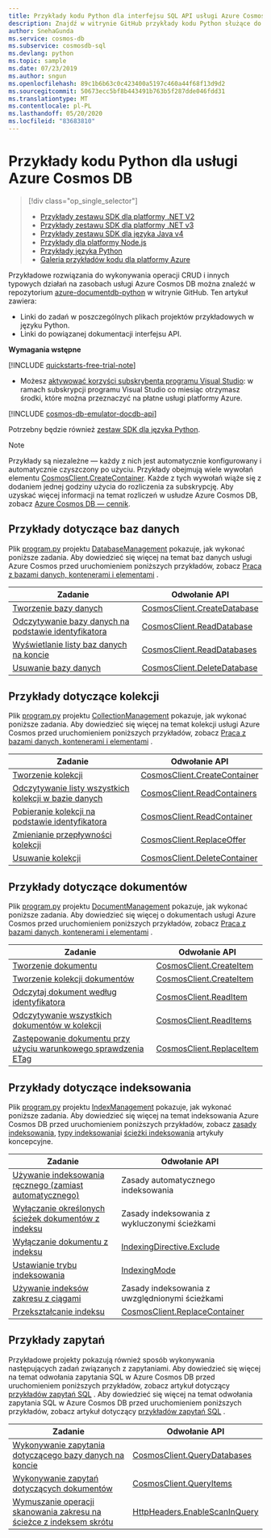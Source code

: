 ```yaml
---
title: Przykłady kodu Python dla interfejsu SQL API usługi Azure Cosmos DB
description: Znajdź w witrynie GitHub przykłady kodu Python służące do wykonywania typowych zadań w usłudze Azure Cosmos DB, w tym operacji CRUD.
author: SnehaGunda
ms.service: cosmos-db
ms.subservice: cosmosdb-sql
ms.devlang: python
ms.topic: sample
ms.date: 07/23/2019
ms.author: sngun
ms.openlocfilehash: 89c1b6b63c0c423400a5197c460a44f68f13d9d2
ms.sourcegitcommit: 50673ecc5bf8b443491b763b5f287dde046fdd31
ms.translationtype: MT
ms.contentlocale: pl-PL
ms.lasthandoff: 05/20/2020
ms.locfileid: "83683810"
---
```

# <a name="azure-cosmos-db-python-examples"></a>Przykłady kodu Python dla usługi Azure Cosmos DB

> [!div class="op_single_selector"]
> * [Przykłady zestawu SDK dla platformy .NET V2](sql-api-dotnet-samples.md)
> * [Przykłady zestawu SDK dla platformy .NET v3](sql-api-dotnet-v3sdk-samples.md)
> * [Przykłady zestawu SDK dla języka Java v4](sql-api-java-sdk-samples.md)
> * [Przykłady dla platformy Node.js](sql-api-nodejs-samples.md)
> * [Przykłady języka Python](sql-api-python-samples.md)
> * [Galeria przykładów kodu dla platformy Azure](https://azure.microsoft.com/resources/samples/?sort=0&service=cosmos-db)
> 
> 

Przykładowe rozwiązania do wykonywania operacji CRUD i innych typowych działań na zasobach usługi Azure Cosmos DB można znaleźć w repozytorium [azure-documentdb-python](https://github.com/Azure/azure-documentdb-python) w witrynie GitHub. Ten artykuł zawiera:

* Linki do zadań w poszczególnych plikach projektów przykładowych w języku Python. 
* Linki do powiązanej dokumentacji interfejsu API.

**Wymagania wstępne**

[!INCLUDE [quickstarts-free-trial-note](../../includes/quickstarts-free-trial-note.md)]

- Możesz [aktywować korzyści subskrybenta programu Visual Studio](https://azure.microsoft.com/pricing/member-offers/msdn-benefits-details/?ref=microsoft.com&utm_source=microsoft.com&utm_medium=docs&utm_campaign=visualstudio): w ramach subskrypcji programu Visual Studio co miesiąc otrzymasz środki, które można przeznaczyć na płatne usługi platformy Azure.

[!INCLUDE [cosmos-db-emulator-docdb-api](../../includes/cosmos-db-emulator-docdb-api.md)]

Potrzebny będzie również [zestaw SDK dla języka Python](sql-api-sdk-python.md). 
   
   > [!NOTE]
   > Przykłady są niezależne — każdy z nich jest automatycznie konfigurowany i automatycznie czyszczony po użyciu. Przykłady obejmują wiele wywołań elementu [CosmosClient.CreateContainer](/python/api/azure-cosmos/azure.cosmos.cosmos_client.cosmosclient?view=azure-python#createcontainer-database-link--collection--options-none-). Każde z tych wywołań wiąże się z dodaniem jednej godziny użycia do rozliczenia za subskrypcję. Aby uzyskać więcej informacji na temat rozliczeń w usłudze Azure Cosmos DB, zobacz [Azure Cosmos DB — cennik](https://azure.microsoft.com/pricing/details/cosmos-db/).
   > 
   > 

## <a name="database-examples"></a>Przykłady dotyczące baz danych
Plik [program.py](https://github.com/Azure/azure-documentdb-python/blob/master/samples/DatabaseManagement/Program.py) projektu [DatabaseManagement](https://github.com/Azure/azure-documentdb-python/blob/master/samples/DatabaseManagement) pokazuje, jak wykonać poniższe zadania. Aby dowiedzieć się więcej na temat baz danych usługi Azure Cosmos przed uruchomieniem poniższych przykładów, zobacz [Praca z bazami danych, kontenerami i elementami](databases-containers-items.md) . 

| Zadanie | Odwołanie API |
| --- | --- |
| [Tworzenie bazy danych](https://github.com/Azure/azure-documentdb-python/blob/master/samples/DatabaseManagement/Program.py#L65-L76) |[CosmosClient.CreateDatabase](/python/api/azure-cosmos/azure.cosmos.cosmos_client.cosmosclient?view=azure-python#createdatabase-database--options-none-) |
| [Odczytywanie bazy danych na podstawie identyfikatora](https://github.com/Azure/azure-documentdb-python/blob/master/samples/DatabaseManagement/Program.py#L79-L96) |[CosmosClient.ReadDatabase](/python/api/azure-cosmos/azure.cosmos.cosmos_client.cosmosclient?view=azure-python#readdatabase-database-link--options-none-) |
| [Wyświetlanie listy baz danych na koncie](https://github.com/Azure/azure-documentdb-python/blob/master/samples/DatabaseManagement/Program.py#L99-L110) |[CosmosClient.ReadDatabases](/python/api/azure-cosmos/azure.cosmos.cosmos_client.cosmosclient?view=azure-python#readdatabases-options-none-) |
| [Usuwanie bazy danych](https://github.com/Azure/azure-documentdb-python/blob/master/samples/DatabaseManagement/Program.py#L113-L126) |[CosmosClient.DeleteDatabase](/python/api/azure-cosmos/azure.cosmos.cosmos_client.cosmosclient?view=azure-python#deletedatabase-database-link--options-none-) |

## <a name="collection-examples"></a>Przykłady dotyczące kolekcji
Plik [program.py](https://github.com/Azure/azure-documentdb-python/blob/master/samples/CollectionManagement/Program.py) projektu [CollectionManagement](https://github.com/Azure/azure-documentdb-python/blob/master/samples/CollectionManagement) pokazuje, jak wykonać poniższe zadania. Aby dowiedzieć się więcej na temat kolekcji usługi Azure Cosmos przed uruchomieniem poniższych przykładów, zobacz [Praca z bazami danych, kontenerami i elementami](databases-containers-items.md) . 

| Zadanie | Odwołanie API |
| --- | --- |
| [Tworzenie kolekcji](https://github.com/Azure/azure-documentdb-python/blob/master/samples/CollectionManagement/Program.py#L84-L135) |[CosmosClient.CreateContainer](/python/api/azure-cosmos/azure.cosmos.cosmos_client.cosmosclient?view=azure-python#createcontainer-database-link--collection--options-none-) |
| [Odczytywanie listy wszystkich kolekcji w bazie danych](https://github.com/Azure/azure-documentdb-python/blob/master/samples/CollectionManagement/Program.py#L210-L222) |[CosmosClient.ReadContainers](/python/api/azure-cosmos/azure.cosmos.cosmos_client.cosmosclient?view=azure-python#readcontainers-database-link--options-none-) |
| [Pobieranie kolekcji na podstawie identyfikatora](https://github.com/Azure/azure-documentdb-python/blob/master/samples/CollectionManagement/Program.py#L190-L208) |[CosmosClient.ReadContainer](/python/api/azure-cosmos/azure.cosmos.cosmos_client.cosmosclient?view=azure-python#readcontainer-collection-link--options-none-) |
| [Zmienianie przepływności kolekcji](https://github.com/Azure/azure-documentdb-python/blob/master/samples/CollectionManagement/Program.py#L184-L188) | [CosmosClient.ReplaceOffer](/python/api/azure-cosmos/azure.cosmos.cosmos_client.cosmosclient?view=azure-python#replaceoffer-offer-link--offer-)|
| [Usuwanie kolekcji](https://github.com/Azure/azure-documentdb-python/blob/master/samples/CollectionManagement/Program.py#L224-L238) |[CosmosClient.DeleteContainer](/python/api/azure-cosmos/azure.cosmos.cosmos_client.cosmosclient?view=azure-python#deletecontainer-collection-link--options-none-) |

## <a name="document-examples"></a>Przykłady dotyczące dokumentów
Plik [program.py](https://github.com/Azure/azure-documentdb-python/blob/master/samples/DocumentManagement/Program.py) projektu [DocumentManagement](https://github.com/Azure/azure-documentdb-python/blob/master/samples/DocumentManagement) pokazuje, jak wykonać poniższe zadania. Aby dowiedzieć się więcej o dokumentach usługi Azure Cosmos przed uruchomieniem poniższych przykładów, zobacz [Praca z bazami danych, kontenerami i elementami](databases-containers-items.md) . 

| Zadanie | Odwołanie API |
| --- | --- |
| [Tworzenie dokumentu](https://github.com/Azure/azure-documentdb-python/blob/master/samples/DocumentManagement/Program.py#L55-L66) |[CosmosClient.CreateItem](/python/api/azure-cosmos/azure.cosmos.cosmos_client.cosmosclient?view=azure-python#createitem-database-or-container-link--document--options-none-) |
| [Tworzenie kolekcji dokumentów](https://github.com/Azure/azure-documentdb-python/blob/master/samples/DocumentManagement/Program.py#L55-L66) |[CosmosClient.CreateItem](/python/api/azure-cosmos/azure.cosmos.cosmos_client.cosmosclient?view=azure-python#createitem-database-or-container-link--document--options-none-) |
| [Odczytaj dokument według identyfikatora](https://github.com/Azure/azure-documentdb-python/blob/master/samples/DocumentManagement/Program.py#L69-L78) |[CosmosClient.ReadItem](/python/api/azure-cosmos/azure.cosmos.cosmos_client.cosmosclient?view=azure-python#readitem-document-link--options-none-) |
| [Odczytywanie wszystkich dokumentów w kolekcji](https://github.com/Azure/azure-documentdb-python/blob/master/samples/DocumentManagement/Program.py#L81-L92) |[CosmosClient.ReadItems](/python/api/azure-cosmos/azure.cosmos.cosmos_client.cosmosclient?view=azure-python#readitems-collection-link--feed-options-none-) |
| [Zastępowanie dokumentu przy użyciu warunkowego sprawdzenia ETag](https://github.com/Azure/azure-cosmos-python/blob/a21f6fb4bad3f59909ef43558b598f9fb476b7bc/test/crud_tests.py#L1216-L1218) | [CosmosClient.ReplaceItem](/python/api/azure-cosmos/azure.cosmos.cosmos_client.cosmosclient?view=azure-python#replaceitem-document-link--new-document--options-none-) |

## <a name="indexing-examples"></a>Przykłady dotyczące indeksowania
Plik [program.py](https://github.com/Azure/azure-documentdb-python/blob/master/samples/IndexManagement/Program.py) projektu [IndexManagement](https://github.com/Azure/azure-documentdb-python/blob/master/samples/IndexManagement) pokazuje, jak wykonać poniższe zadania.  Aby dowiedzieć się więcej na temat indeksowania Azure Cosmos DB przed uruchomieniem poniższych przykładów, zobacz [zasady indeksowania](index-policy.md), [typy indeksowania](index-types.md)i [ścieżki indeksowania](index-paths.md) artykuły koncepcyjne. 

| Zadanie | Odwołanie API |
| --- | --- |
| [Używanie indeksowania ręcznego (zamiast automatycznego)](https://github.com/Azure/azure-documentdb-python/blob/master/samples/IndexManagement/Program.py#L245-L246) | Zasady automatycznego indeksowania |
| [Wyłączanie określonych ścieżek dokumentów z indeksu](https://github.com/Azure/azure-documentdb-python/blob/master/samples/IndexManagement/Program.py#L294-L367) | Zasady indeksowania z wykluczonymi ścieżkami|
| [Wyłączanie dokumentu z indeksu](https://github.com/Azure/azure-documentdb-python/blob/master/samples/IndexManagement/Program.py#L204-L210) |[IndexingDirective.Exclude](/python/api/azure-cosmos/azure.cosmos.documents.indexingdirective#exclude) |
| [Ustawianie trybu indeksowania](https://github.com/Azure/azure-documentdb-python/blob/master/samples/IndexManagement/Program.py#L533) |[IndexingMode](/python/api/azure-cosmos/azure.cosmos.documents.indexingmode) |
| [Używanie indeksów zakresu z ciągami](https://github.com/Azure/azure-documentdb-python/blob/master/samples/IndexManagement/Program.py#L440-L456) | Zasady indeksowania z uwzględnionymi ścieżkami|
| [Przekształcanie indeksu](https://github.com/Azure/azure-documentdb-python/blob/master/samples/IndexManagement/Program.py#L514-L559) |[CosmosClient.ReplaceContainer](/python/api/azure-cosmos/azure.cosmos.cosmos_client.cosmosclient?view=azure-python#replacecontainer-collection-link--collection--options-none-) |

## <a name="query-examples"></a>Przykłady zapytań
Przykładowe projekty pokazują również sposób wykonywania następujących zadań związanych z zapytaniami. Aby dowiedzieć się więcej na temat odwołania zapytania SQL w Azure Cosmos DB przed uruchomieniem poniższych przykładów, zobacz artykuł dotyczący [przykładów zapytań SQL](how-to-sql-query.md) . Aby dowiedzieć się więcej na temat odwołania zapytania SQL w Azure Cosmos DB przed uruchomieniem poniższych przykładów, zobacz artykuł dotyczący [przykładów zapytań SQL](how-to-sql-query.md) . 


| Zadanie | Odwołanie API |
| --- | --- |
| [Wykonywanie zapytania dotyczącego bazy danych na koncie](https://github.com/Azure/azure-documentdb-python/blob/master/samples/DatabaseManagement/Program.py#L49-L62) |[CosmosClient.QueryDatabases](/python/api/azure-cosmos/azure.cosmos.cosmos_client.cosmosclient?view=azure-python#querydatabases-query--options-none-) |
| [Wykonywanie zapytań dotyczących dokumentów](https://github.com/Azure/azure-documentdb-python/blob/master/samples/IndexManagement/Program.py#L152-L169) |[CosmosClient.QueryItems](/python/api/azure-cosmos/azure.cosmos.cosmos_client.cosmosclient?view=azure-python#queryitems-database-or-container-link--query--options-none--partition-key-none-) |
| [Wymuszanie operacji skanowania zakresu na ścieżce z indeksem skrótu](https://github.com/Azure/azure-documentdb-python/blob/master/samples/IndexManagement/Program.py#L409-L415) |[HttpHeaders.EnableScanInQuery](/python/api/azure-cosmos/azure.cosmos.http_constants.httpheaders#enablescaninquery) |

